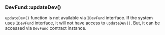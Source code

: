 ### DevFund::updateDev()
`updateDev()` function is not available via `IDevFund` interface. If the system uses `IDevFund` interface, it will not have access to `updateDev()`.  But, it can be accessed via `DevFund` contract instance.